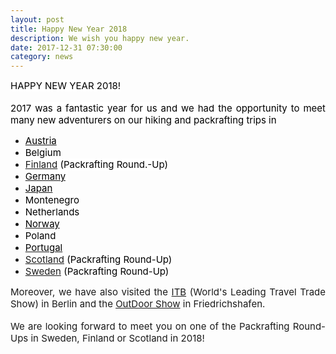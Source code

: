 ```yaml
---
layout: post
title: Happy New Year 2018
description: We wish you happy new year.
date: 2017-12-31 07:30:00
category: news
---
```

<div style="text-align: justify;"><span style="color:#000000"><span style="font-size:15px"><span style="background-color:#FFFFFF">HAPPY NEW YEAR&nbsp;2018!</span></span></span></div>

<div style="text-align: justify;">&nbsp;</div>

<div style="text-align: justify;"><span style="color:#000000"><span style="font-size:15px"><span style="background-color:#FFFFFF">2017 was a fantastic year for us and we had the opportunity to meet many new adventurers on our hiking and packrafting trips in</span></span></span></div>

<ul>
	<li style="text-align: justify;"><a class="validating" href="http://www.hikeventures.com/brand/"><span style="color:#000000"><span style="font-size:15px">Austria</span></span></a></li>
	<li style="text-align: justify;"><span style="color:#000000"><span style="font-size:15px">Belgium</span></span></li>
	<li style="text-align: justify;"><span style="font-size:15px"><span style="color:#000000"><span style="background-color:#FFFFFF"><a class="validating" href="http://www.hikeventures.com/finnish-packrafting-gathering-4/">Finland</a> (Packrafting Round.-Up)</span></span></span></li>
	<li style="text-align: justify;"><a class="validating" href="http://www.hikeventures.com/ITB-2017/"><span style="font-size:15px"><span style="color:#000000"><span style="background-color:#FFFFFF">Germany</span></span></span></a><span style="font-size:15px"><span style="color:#000000"><span style="background-color:#FFFFFF">&nbsp;</span></span></span></li>
	<li style="text-align: justify;"><a class="validating" href="http://www.hikeventures.com/Kushiro-River-Japan/"><span style="font-size:15px"><span style="color:#000000"><span style="background-color:#FFFFFF">Japan</span></span></span></a></li>
	<li style="text-align: justify;"><span style="font-size:15px"><span style="color:#000000"><span style="background-color:#FFFFFF">Montenegro</span></span></span></li>
	<li style="text-align: justify;"><span style="font-size:15px"><span style="color:#000000"><span style="background-color:#FFFFFF">Netherlands</span></span></span></li>
	<li style="text-align: justify;"><a class="validating" href="http://www.hikeventures.com/winter-camping-alta/"><span style="font-size:15px"><span style="color:#000000"><span style="background-color:#FFFFFF">Norway</span></span></span></a></li>
	<li style="text-align: justify;"><span style="font-size:15px"><span style="color:#000000"><span style="background-color:#FFFFFF">Poland</span></span></span></li>
	<li style="text-align: justify;"><a class="validating" href="http://www.hikeventures.com/packrafting-portugal/"><span style="font-size:15px"><span style="color:#000000"><span style="background-color:#FFFFFF">Portugal</span></span></span></a></li>
	<li style="text-align: justify;"><span style="font-size:15px"><span style="color:#000000"><span style="background-color:#FFFFFF"><a class="validating" href="http://www.hikeventures.com/swedish-packrafting-round-up-2017/">Scotland</a> (Packrafting Round-Up)</span></span></span></li>
	<li style="text-align: justify;"><span style="font-size:15px"><span style="color:#000000"><span style="background-color:#FFFFFF"><a class="validating" href="http://www.hikeventures.com/swedish-packrafting-round-up-2017/">Sweden</a> (Packrafting Round-Up)</span></span></span></li>
</ul>

<div style="text-align: justify;"><span style="font-size:15px">Moreover, we&nbsp;have also visited the <a class="validating" href="http://www.hikeventures.com/ITB-2017/">ITB</a> (World&#39;s Leading Travel Trade Show) in Berlin and the <a class="validating" href="http://www.hikeventures.com/Bushcraft-Essentials-2-OutDoorShow-2017/">OutDoor Show</a> in Friedrichshafen.&nbsp;</span></div>

<div style="text-align: justify;">&nbsp;</div>

<div style="text-align: justify;"><span style="font-size:15px">We are looking forward to meet you on one of the Packrafting Round-Ups in Sweden, Finland or Scotland in 2018!</span></div>
